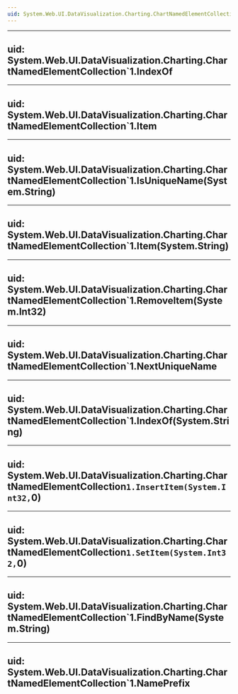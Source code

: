 ```yaml
---
uid: System.Web.UI.DataVisualization.Charting.ChartNamedElementCollection`1
---
```


---
uid: System.Web.UI.DataVisualization.Charting.ChartNamedElementCollection`1.IndexOf
---

---
uid: System.Web.UI.DataVisualization.Charting.ChartNamedElementCollection`1.Item
---

---
uid: System.Web.UI.DataVisualization.Charting.ChartNamedElementCollection`1.IsUniqueName(System.String)
---

---
uid: System.Web.UI.DataVisualization.Charting.ChartNamedElementCollection`1.Item(System.String)
---

---
uid: System.Web.UI.DataVisualization.Charting.ChartNamedElementCollection`1.RemoveItem(System.Int32)
---

---
uid: System.Web.UI.DataVisualization.Charting.ChartNamedElementCollection`1.NextUniqueName
---

---
uid: System.Web.UI.DataVisualization.Charting.ChartNamedElementCollection`1.IndexOf(System.String)
---

---
uid: System.Web.UI.DataVisualization.Charting.ChartNamedElementCollection`1.InsertItem(System.Int32,`0)
---

---
uid: System.Web.UI.DataVisualization.Charting.ChartNamedElementCollection`1.SetItem(System.Int32,`0)
---

---
uid: System.Web.UI.DataVisualization.Charting.ChartNamedElementCollection`1.FindByName(System.String)
---

---
uid: System.Web.UI.DataVisualization.Charting.ChartNamedElementCollection`1.NamePrefix
---
